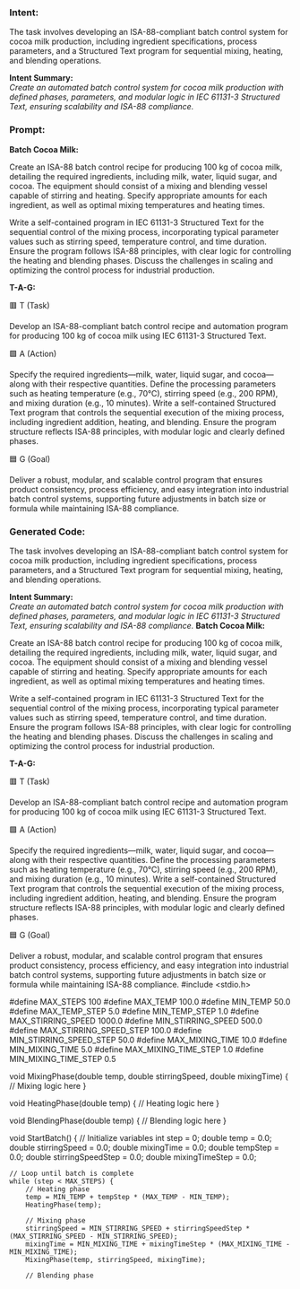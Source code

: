 ### Intent:
The task involves developing an ISA-88-compliant batch control system for cocoa milk production, including ingredient specifications, process parameters, and a Structured Text program for sequential mixing, heating, and blending operations.  

**Intent Summary:**  
*Create an automated batch control system for cocoa milk production with defined phases, parameters, and modular logic in IEC 61131-3 Structured Text, ensuring scalability and ISA-88 compliance.*

### Prompt:
**Batch Cocoa Milk:**

Create an ISA-88 batch control recipe for producing 100 kg of cocoa milk, detailing the required ingredients, including milk, water, liquid sugar, and cocoa. The equipment should consist of a mixing and blending vessel capable of stirring and heating. Specify appropriate amounts for each ingredient, as well as optimal mixing temperatures and heating times.

Write a self-contained program in IEC 61131-3 Structured Text for the sequential control of the mixing process, incorporating typical parameter values such as stirring speed, temperature control, and time duration. Ensure the program follows ISA-88 principles, with clear logic for controlling the heating and blending phases. Discuss the challenges in scaling and optimizing the control process for industrial production.

**T-A-G:**

🟥 T (Task)

Develop an ISA-88-compliant batch control recipe and automation program for producing 100 kg of cocoa milk using IEC 61131-3 Structured Text.

🟩 A (Action)

Specify the required ingredients—milk, water, liquid sugar, and cocoa—along with their respective quantities. Define the processing parameters such as heating temperature (e.g., 70°C), stirring speed (e.g., 200 RPM), and mixing duration (e.g., 10 minutes). Write a self-contained Structured Text program that controls the sequential execution of the mixing process, including ingredient addition, heating, and blending. Ensure the program structure reflects ISA-88 principles, with modular logic and clearly defined phases.

🟦 G (Goal)

Deliver a robust, modular, and scalable control program that ensures product consistency, process efficiency, and easy integration into industrial batch control systems, supporting future adjustments in batch size or formula while maintaining ISA-88 compliance.

### Generated Code:
The task involves developing an ISA-88-compliant batch control system for cocoa milk production, including ingredient specifications, process parameters, and a Structured Text program for sequential mixing, heating, and blending operations.  

**Intent Summary:**  
*Create an automated batch control system for cocoa milk production with defined phases, parameters, and modular logic in IEC 61131-3 Structured Text, ensuring scalability and ISA-88 compliance.*
**Batch Cocoa Milk:**

Create an ISA-88 batch control recipe for producing 100 kg of cocoa milk, detailing the required ingredients, including milk, water, liquid sugar, and cocoa. The equipment should consist of a mixing and blending vessel capable of stirring and heating. Specify appropriate amounts for each ingredient, as well as optimal mixing temperatures and heating times.

Write a self-contained program in IEC 61131-3 Structured Text for the sequential control of the mixing process, incorporating typical parameter values such as stirring speed, temperature control, and time duration. Ensure the program follows ISA-88 principles, with clear logic for controlling the heating and blending phases. Discuss the challenges in scaling and optimizing the control process for industrial production.

**T-A-G:**

🟥 T (Task)

Develop an ISA-88-compliant batch control recipe and automation program for producing 100 kg of cocoa milk using IEC 61131-3 Structured Text.

🟩 A (Action)

Specify the required ingredients—milk, water, liquid sugar, and cocoa—along with their respective quantities. Define the processing parameters such as heating temperature (e.g., 70°C), stirring speed (e.g., 200 RPM), and mixing duration (e.g., 10 minutes). Write a self-contained Structured Text program that controls the sequential execution of the mixing process, including ingredient addition, heating, and blending. Ensure the program structure reflects ISA-88 principles, with modular logic and clearly defined phases.

🟦 G (Goal)

Deliver a robust, modular, and scalable control program that ensures product consistency, process efficiency, and easy integration into industrial batch control systems, supporting future adjustments in batch size or formula while maintaining ISA-88 compliance.
#include <stdio.h>

#define MAX_STEPS 100
#define MAX_TEMP 100.0
#define MIN_TEMP 50.0
#define MAX_TEMP_STEP 5.0
#define MIN_TEMP_STEP 1.0
#define MAX_STIRRING_SPEED 1000.0
#define MIN_STIRRING_SPEED 500.0
#define MAX_STIRRING_SPEED_STEP 100.0
#define MIN_STIRRING_SPEED_STEP 50.0
#define MAX_MIXING_TIME 10.0
#define MIN_MIXING_TIME 5.0
#define MAX_MIXING_TIME_STEP 1.0
#define MIN_MIXING_TIME_STEP 0.5

void MixingPhase(double temp, double stirringSpeed, double mixingTime) {
    // Mixing logic here
}

void HeatingPhase(double temp) {
    // Heating logic here
}

void BlendingPhase(double temp) {
    // Blending logic here
}

void StartBatch() {
    // Initialize variables
    int step = 0;
    double temp = 0.0;
    double stirringSpeed = 0.0;
    double mixingTime = 0.0;
    double tempStep = 0.0;
    double stirringSpeedStep = 0.0;
    double mixingTimeStep = 0.0;

    // Loop until batch is complete
    while (step < MAX_STEPS) {
        // Heating phase
        temp = MIN_TEMP + tempStep * (MAX_TEMP - MIN_TEMP);
        HeatingPhase(temp);

        // Mixing phase
        stirringSpeed = MIN_STIRRING_SPEED + stirringSpeedStep * (MAX_STIRRING_SPEED - MIN_STIRRING_SPEED);
        mixingTime = MIN_MIXING_TIME + mixingTimeStep * (MAX_MIXING_TIME - MIN_MIXING_TIME);
        MixingPhase(temp, stirringSpeed, mixingTime);

        // Blending phase
